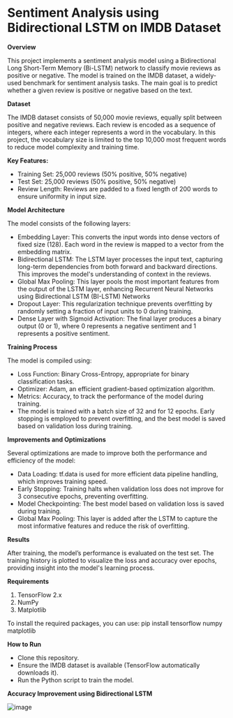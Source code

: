# Sentiment Analysis using Bidirectional LSTM on IMDB Dataset

**Overview**

This project implements a sentiment analysis model using a Bidirectional Long Short-Term Memory (Bi-LSTM) network to classify movie reviews as positive or negative. The model is trained on the IMDB dataset, a widely-used benchmark for sentiment analysis tasks. The main goal is to predict whether a given review is positive or negative based on the text.

**Dataset**

The IMDB dataset consists of 50,000 movie reviews, equally split between positive and negative reviews. Each review is encoded as a sequence of integers, where each integer represents a word in the vocabulary. In this project, the vocabulary size is limited to the top 10,000 most frequent words to reduce model complexity and training time.

**Key Features:**

- Training Set: 25,000 reviews (50% positive, 50% negative)
- Test Set: 25,000 reviews (50% positive, 50% negative)
- Review Length: Reviews are padded to a fixed length of 200 words to ensure uniformity in input size.

**Model Architecture**

The model consists of the following layers:

- Embedding Layer: This converts the input words into dense vectors of fixed size (128). Each word in the review is mapped to a vector from the embedding matrix.
- Bidirectional LSTM: The LSTM layer processes the input text, capturing long-term dependencies from both forward and backward directions. This improves the model's understanding of context in the reviews.
- Global Max Pooling: This layer pools the most important features from the output of the LSTM layer, enhancing Recurrent Neural Networks using Bidirectional LSTM (BI-LSTM) Networks
- Dropout Layer: This regularization technique prevents overfitting by randomly setting a fraction of input units to 0 during training.
- Dense Layer with Sigmoid Activation: The final layer produces a binary output (0 or 1), where 0 represents a negative sentiment and 1 represents a positive sentiment.

**Training Process**

The model is compiled using:

- Loss Function: Binary Cross-Entropy, appropriate for binary classification tasks.
- Optimizer: Adam, an efficient gradient-based optimization algorithm.
- Metrics: Accuracy, to track the performance of the model during training.
- The model is trained with a batch size of 32 and for 12 epochs. Early stopping is employed to prevent overfitting, and the best model is saved based on validation loss during training.

**Improvements and Optimizations**

Several optimizations are made to improve both the performance and efficiency of the model:

- Data Loading: tf.data is used for more efficient data pipeline handling, which improves training speed.
- Early Stopping: Training halts when validation loss does not improve for 3 consecutive epochs, preventing overfitting.
- Model Checkpointing: The best model based on validation loss is saved during training.
- Global Max Pooling: This layer is added after the LSTM to capture the most informative features and reduce the risk of overfitting.

**Results**

After training, the model’s performance is evaluated on the test set. The training history is plotted to visualize the loss and accuracy over epochs, providing insight into the model's learning process.

**Requirements**

1. TensorFlow 2.x
2. NumPy
3. Matplotlib

To install the required packages, you can use:
pip install tensorflow numpy matplotlib

**How to Run**

- Clone this repository.
- Ensure the IMDB dataset is available (TensorFlow automatically downloads it).
- Run the Python script to train the model.

**Accuracy Improvement using Bidirectional LSTM**

![image](https://github.com/user-attachments/assets/821a5599-9172-4dda-9f66-b0dad623a2bf)


